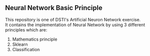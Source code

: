 ## Neural Network Basic Principle
This repository is one of DSTI's Artificial Neuron Network exercise.   
It contains the implementation of Neural Network by using 3 different principles which are:  
1. Mathematics principle  
2. Sklearn  
3. Classification
